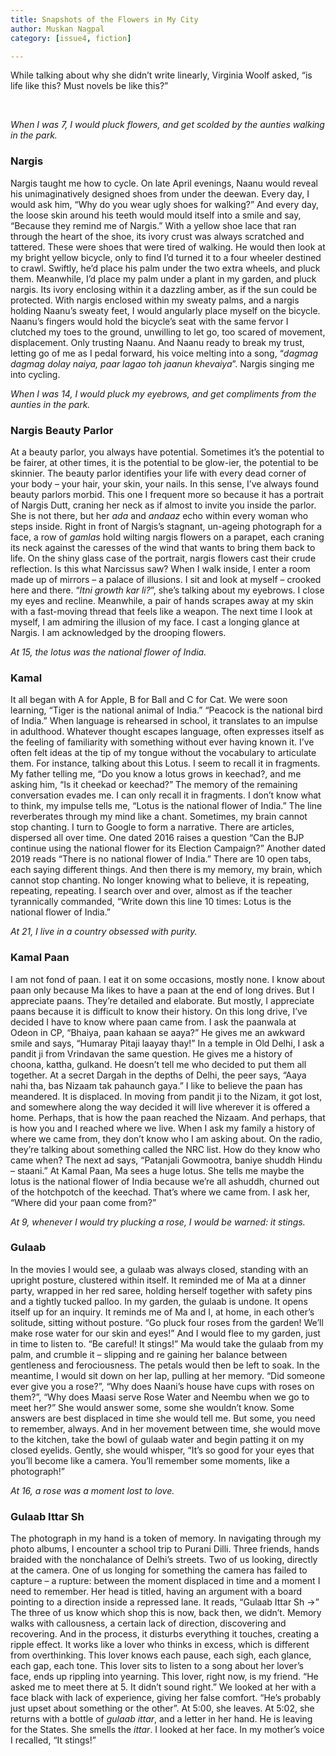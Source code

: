 ```yaml
---
title: Snapshots of the Flowers in My City
author: Muskan Nagpal
category: [issue4, fiction]

---
```


While talking about why she didn’t write linearly, Virginia Woolf asked, “is life like this? Must novels be like this?”

<br>

_When I was 7, I would pluck flowers, and get scolded by the aunties walking in the park._

### Nargis 

Nargis taught me how to cycle. On late April evenings, Naanu would reveal his unimaginatively designed shoes from under the deewan. Every day, I would ask him, “Why do you wear ugly shoes for walking?” And every day, the loose skin around his teeth would mould itself into a smile and say, “Because they remind me of Nargis.” With a yellow shoe lace that ran through the heart of the shoe, its ivory crust was always scratched and tattered. These were shoes that were tired of walking. He would then look at my bright yellow bicycle, only to find I’d turned it to a four wheeler destined to crawl. Swiftly, he’d place his palm under the two extra wheels, and pluck them. Meanwhile, I’d place my palm under a plant in my garden, and pluck nargis. Its ivory enclosing within it a dazzling amber, as if the sun could be protected. With nargis enclosed within my sweaty palms, and a nargis holding Naanu’s sweaty feet, I would angularly place myself on the bicycle. Naanu’s fingers would hold the bicycle’s seat with the same fervor I clutched my toes to the ground, unwilling to let go, too scared of movement, displacement. Only trusting Naanu. And Naanu ready to break my trust, letting go of me as I pedal forward, his voice melting into a song, “_dagmag dagmag dolay naiya, paar lagao toh jaanun khevaiya_”. Nargis singing me into cycling. 


_When I was 14, I would pluck my eyebrows, and get compliments from the aunties in the park._

### Nargis Beauty Parlor

At a beauty parlor, you always have potential. Sometimes it’s the potential to be fairer, at other times, it is the potential to be glow-ier, the potential to be skinnier. The beauty parlor identifies your life with every dead corner of your body – your hair, your skin, your nails. In this sense, I’ve always found beauty parlors morbid. This one I frequent more so because it has a portrait of Nargis Dutt, craning her neck as if almost to invite you inside the parlor. She is not there, but her _ada_ and _andaaz_ echo within every woman who steps inside. Right in front of Nargis’s stagnant, un-ageing photograph for a face, a row of _gamlas_ hold wilting nargis flowers on a parapet, each craning its neck against the caresses of the wind that wants to bring them back to life. On the shiny glass case of the portrait, nargis flowers cast their crude reflection. Is this what Narcissus saw? When I walk inside, I enter a room made up of mirrors – a palace of illusions. I sit and look at myself – crooked here and there. “_Itni growth kar li?_”, she’s talking about my eyebrows. I close my eyes and recline. Meanwhile, a pair of hands scrapes away at my skin with a fast-moving thread that feels like a weapon. The next time I look at myself, I am admiring the illusion of my face. I cast a longing glance at Nargis. I am acknowledged by the drooping flowers. 


_At 15, the lotus was the national flower of India._

### Kamal

It all began with A for Apple, B for Ball and C for Cat. We were soon learning, “Tiger is the national animal of India.” “Peacock is the national bird of India.” When language is rehearsed in school, it translates to an impulse in adulthood. Whatever thought escapes language, often expresses itself as the feeling of familiarity with something without ever having known it. I’ve often felt ideas at the tip of my tongue without the vocabulary to articulate them. For instance, talking about this Lotus. I seem to recall it in fragments. My father telling me, “Do you know a lotus grows in keechad?, and me asking him, “Is it cheekad or keechad?” The memory of the remaining conversation evades me. I can only recall it in fragments. I don’t know what to think, my impulse tells me, “Lotus is the national flower of India.” The line reverberates through my mind like a chant. Sometimes, my brain cannot stop chanting. I turn to Google to form a narrative. There are articles, dispersed all over time. One dated 2016 raises a question “Can the BJP continue using the national flower for its Election Campaign?” Another dated 2019 reads “There is no national flower of India.” There are 10 open tabs, each saying different things. And then there is my memory, my brain, which cannot stop chanting. No longer knowing what to believe, it is repeating, repeating, repeating. I search over and over, almost as if the teacher tyrannically commanded, “Write down this line 10 times: Lotus is the national flower of India.” 


_At 21, I live in a country obsessed with purity._

### Kamal Paan

I am not fond of paan. I eat it on some occasions, mostly none. I know about paan only because Ma likes to have a paan at the end of long drives. But I appreciate paans. They’re detailed and elaborate. But mostly, I appreciate paans because it is difficult to know their history. On this long drive, I’ve decided I have to know where paan came from. I ask the paanwala at Odeon in CP, “Bhaiya, paan kahaan se aaya?” He gives me an awkward smile and says, “Humaray Pitaji laayay thay!” In a temple in Old Delhi, I ask a pandit ji from Vrindavan the same question. He gives me a history of choona, kattha, gulkand. He doesn’t tell me who decided to put them all together. At a secret Dargah in the depths of Delhi, the peer says, “Aaya nahi tha, bas Nizaam tak pahaunch gaya.” I like to believe the paan has meandered. It is displaced. In moving from pandit ji to the Nizam, it got lost, and somewhere along the way decided it will live wherever it is offered a home. Perhaps, that is how the paan reached the Nizaam. And perhaps, that is how you and I reached where we live. When I ask my family a history of where we came from, they don’t know who I am asking about. On the radio, they’re talking about something called the NRC list. How do they know who came when? The next ad says, “Patanjali Gowmootra, baniye shuddh Hindu – staani.” At Kamal Paan, Ma sees a huge lotus. She tells me maybe the lotus is the national flower of India because we’re all ashuddh, churned out of the hotchpotch of the keechad. That’s where we came from. I ask her, “Where did your paan come from?” 


_At 9, whenever I would try plucking a rose, I would be warned: it stings._

### Gulaab

In the movies I would see, a gulaab was always closed, standing with an upright posture, clustered within itself. It reminded me of Ma at a dinner party, wrapped in her red saree, holding herself together with safety pins and a tightly tucked palloo. In my garden, the gulaab is undone. It opens itself up for an inquiry. It reminds me of Ma and I, at home, in each other’s solitude, sitting without posture. “Go pluck four roses from the garden! We’ll make rose water for our skin and eyes!” And I would flee to my garden, just in time to listen to. “Be careful! It stings!” Ma would take the gulaab from my palm, and crumble it – slipping and re gaining her balance between gentleness and ferociousness. The petals would then be left to soak. In the meantime, I would sit down on her lap, pulling at her memory. “Did someone ever give you a rose?”, “Why does Naani’s house have cups with roses on them?”, “Why does Maasi serve Rose Water and Neembu when we go to meet her?” She would answer some, some she wouldn’t know. Some answers are best displaced in time she would tell me. But some, you need to remember, always. And in her movement between time, she would move to the kitchen, take the bowl of gulaab water and begin patting it on my closed eyelids. Gently, she would whisper, “It’s so good for your eyes that you’ll become like a camera. You’ll remember some moments, like a photograph!”


_At 16, a rose was a moment lost to love._

### Gulaab Ittar Sh

The photograph in my hand is a token of memory. In navigating through my photo albums, I encounter a school trip to Purani Dilli. Three friends, hands braided with the nonchalance of Delhi’s streets. Two of us looking, directly at the camera. One of us longing for something the camera has failed to capture – a rupture: between the moment displaced in time and a moment I need to remember. Her head is titled, having an argument with a board pointing to a direction inside a repressed lane. It reads, “Gulaab Ittar Sh  →” The three of us know which shop this is now, back then, we didn’t. Memory walks with callousness, a certain lack of direction, discovering and recovering. And in the process, it disturbs everything it touches, creating a ripple effect. It works like a lover who thinks in excess, which is different from overthinking. This lover knows each pause, each sigh, each glance, each gap, each tone. This lover sits to listen to a song about her lover’s face, ends up rippling into yearning. This lover, right now, is my friend. “He asked me to meet there at 5. It didn’t sound right.” We looked at her with a face black with lack of experience, giving her false comfort. “He’s probably just upset about something or the other”. At 5:00, she leaves. At 5:02, she returns with a bottle of _gulaab ittar_, and a letter in her hand. He is leaving for the States. She smells the _ittar_. I looked at her face. In my mother’s voice I recalled, “It stings!”
